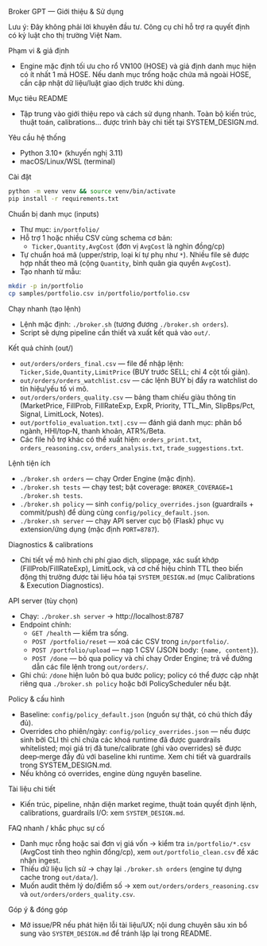 Broker GPT — Giới thiệu & Sử dụng

Lưu ý: Đây không phải lời khuyên đầu tư. Công cụ chỉ hỗ trợ ra quyết định có kỷ luật cho thị trường Việt Nam.

Phạm vi & giả định
- Engine mặc định tối ưu cho rổ VN100 (HOSE) và giả định danh mục hiện có ít nhất 1 mã HOSE. Nếu danh mục trống hoặc chứa mã ngoài HOSE, cần cập nhật dữ liệu/luật giao dịch trước khi dùng.

Mục tiêu README
- Tập trung vào giới thiệu repo và cách sử dụng nhanh. Toàn bộ kiến trúc, thuật toán, calibrations… được trình bày chi tiết tại SYSTEM_DESIGN.md.

Yêu cầu hệ thống
- Python 3.10+ (khuyến nghị 3.11)
- macOS/Linux/WSL (terminal)

Cài đặt
```bash
python -m venv venv && source venv/bin/activate
pip install -r requirements.txt
```

Chuẩn bị danh mục (inputs)
- Thư mục: `in/portfolio/`
- Hỗ trợ 1 hoặc nhiều CSV cùng schema cơ bản:
  - `Ticker,Quantity,AvgCost` (đơn vị `AvgCost` là nghìn đồng/cp)
- Tự chuẩn hoá mã (upper/strip, loại kí tự phụ như `*`). Nhiều file sẽ được hợp nhất theo mã (cộng `Quantity`, bình quân gia quyền `AvgCost`).
- Tạo nhanh từ mẫu:
```bash
mkdir -p in/portfolio
cp samples/portfolio.csv in/portfolio/portfolio.csv
```

Chạy nhanh (tạo lệnh)
- Lệnh mặc định: `./broker.sh` (tương đương `./broker.sh orders`).
- Script sẽ dựng pipeline cần thiết và xuất kết quả vào `out/`.

Kết quả chính (out/)
- `out/orders/orders_final.csv` — file để nhập lệnh: `Ticker,Side,Quantity,LimitPrice` (BUY trước SELL; chỉ 4 cột tối giản).
- `out/orders/orders_watchlist.csv` — các lệnh BUY bị đẩy ra watchlist do tín hiệu/yếu tố vi mô.
- `out/orders/orders_quality.csv` — bảng tham chiếu giàu thông tin (MarketPrice, FillProb, FillRateExp, ExpR, Priority, TTL_Min, SlipBps/Pct, Signal, LimitLock, Notes).
- `out/portfolio_evaluation.txt|.csv` — đánh giá danh mục: phân bổ ngành, HHI/top‑N, thanh khoản, ATR%/Beta.
- Các file hỗ trợ khác có thể xuất hiện: `orders_print.txt`, `orders_reasoning.csv`, `orders_analysis.txt`, `trade_suggestions.txt`.

Lệnh tiện ích
- `./broker.sh orders` — chạy Order Engine (mặc định).
- `./broker.sh tests` — chạy test; bật coverage: `BROKER_COVERAGE=1 ./broker.sh tests`.
- `./broker.sh policy` — sinh `config/policy_overrides.json` (guardrails + commit/push) để dùng cùng `config/policy_default.json`.
- `./broker.sh server` — chạy API server cục bộ (Flask) phục vụ extension/ứng dụng (mặc định `PORT=8787`).

  

Diagnostics & calibrations
- Chi tiết về mô hình chi phí giao dịch, slippage, xác suất khớp (FillProb/FillRateExp), LimitLock, và cơ chế hiệu chỉnh TTL theo biến động thị trường được tài liệu hóa tại `SYSTEM_DESIGN.md` (mục Calibrations & Execution Diagnostics).

API server (tùy chọn)
- Chạy: `./broker.sh server` → http://localhost:8787
- Endpoint chính:
  - `GET /health` — kiểm tra sống.
  - `POST /portfolio/reset` — xoá các CSV trong `in/portfolio/`.
  - `POST /portfolio/upload` — nạp 1 CSV (JSON body: `{name, content}`).
  - `POST /done` — bỏ qua policy và chỉ chạy Order Engine; trả về đường dẫn các file lệnh trong `out/orders/`.
- Ghi chú: `/done` hiện luôn bỏ qua bước policy; policy có thể được cập nhật riêng qua `./broker.sh policy` hoặc bởi PolicyScheduler nếu bật.

Policy & cấu hình
- Baseline: `config/policy_default.json` (nguồn sự thật, có chú thích đầy đủ).
- Overrides cho phiên/ngày: `config/policy_overrides.json` — nếu được sinh bởi CLI thì chỉ chứa các khoá runtime đã được guardrails whitelisted; mọi giá trị đã tune/calibrate (ghi vào overrides) sẽ được deep‑merge đầy đủ với baseline khi runtime. Xem chi tiết và guardrails trong SYSTEM_DESIGN.md.
- Nếu không có overrides, engine dùng nguyên baseline.

Tài liệu chi tiết
- Kiến trúc, pipeline, nhận diện market regime, thuật toán quyết định lệnh, calibrations, guardrails I/O: xem `SYSTEM_DESIGN.md`.

FAQ nhanh / khắc phục sự cố
- Danh mục rỗng hoặc sai đơn vị giá vốn → kiểm tra `in/portfolio/*.csv` (AvgCost tính theo nghìn đồng/cp), xem `out/portfolio_clean.csv` để xác nhận ingest.
- Thiếu dữ liệu lịch sử → chạy lại `./broker.sh orders` (engine tự dựng cache trong `out/data/`).
- Muốn audit thêm lý do/điểm số → xem `out/orders/orders_reasoning.csv` và `out/orders/orders_quality.csv`.

Góp ý & đóng góp
- Mở issue/PR nếu phát hiện lỗi tài liệu/UX; nội dung chuyên sâu xin bổ sung vào `SYSTEM_DESIGN.md` để tránh lặp lại trong README.
